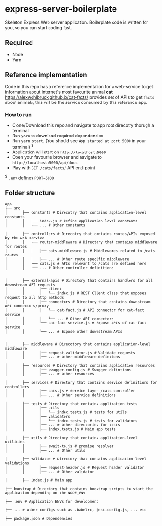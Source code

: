 # express-server-boilerplate
Skeleton Express Web server application. Boilerplate code is written for you, so you can start coding fast.

## Required
- Node
- Yarn

## Reference implementation

Code in this repo has a reference implementation for a web-service to get information about internet's most favourite animal **cat**.
https://alexwohlbruck.github.io/cat-facts/ provides set of APIs to get `facts` about animals, this will be the service consumed by this reference app.

### How to run

- Clone/Download this repo and navigate to app root direcotry thorugh a terminal
- Run `yarn` to download required dependencies
- Run `yarn start`. (You should see `App started at port 5000` in your terminal) <sup>$</sup>
- Application will start on `http://localhost:5000`
- Open your favourite browser and navigate to `http://localhost:5000/api/docs`
- Play with `GET /cats/facts/` API end-point


 <sup>$</sup> `.env` defines `PORT=5000`



## Folder structure

```
app
├── src
│       ├── constants # Direcotry that contains application-level constants
│       │   ├── index.js # Define application level constants 
│       │   ├── ... # Other constants 

│       ├── controllers # Direcotry that contains routes/APIs exposed by the web-service
│       │   ├── router-middleware # Directory that contains middleware for routes 
│       │   │   ├── cats-middleware.js # Middlewares related to /cats routes
│       │   │   ├── ... # Other route specific middleware
│       │   ├── cats.js # APIs relevant to /cats are defined here
│       │   ├── ... # Other controller definitions


│       ├── external-apis # Directory that contains handlers for all downstream API requests
│       │       ├── client
│       │       │   └── index.js # REST Client class that exposes request to all http methods
│       │       ├── connectors # Directory that contains downstream API connectors/proxy
│       │       │   └── cat-fact.js # API connector for cat-fact service
│       │       │   └── ... # Other API connectors
│       │       └── cat-fact-service.js # Expose APIs of cat-fact service
│       │       └── ... # Expose other downstream APIs


│       ├── middleware # Direcotory that contains application-level middleware 
│       │       ├── request-validator.js # Validate requests 
│       │       ├── ... # Other middleware defintions

│       ├── resources # Directory that contains application resources
│       │       ├── swagger-config.js # Swagger defintions
│       │       ├── ... # Other resources

│       ├── services # Directory that contains service definitions for controllers
│       │       ├── cats.js # Service layer /cats controller
│       │       ├── ... # Other service definitions

│       ├── tests # Directory that contains application tests
│       │       ├── utils 
│       │       │   └── index.tests.js # tests for utils
│       │       ├── validators 
│       │       │   └── index.tests.js # tests for validators
│       │       ├── ... # Other directories for tests
│       │       ├── index.tests.js # Main app tests

│       ├── utils # Directory that contains application-level utilities 
│       │       ├── await-to.js # promise resolver
│       │       ├── ... # Other utils

│       ├── validator # Directory that contains application-level validations
│       │       ├── request-header.js # Request header validator 
│       │       ├── ... # Other validator 

│       ├── index.js # Main app

├── boostrap # Directory that contains boostrap scripts to start the application depending on the NODE_ENV

├── .env # Application ENVs for development

├── ... # Other configs such as .babelrc, jest.config.js, ... etc

├── package.json # Dependencies 

```
